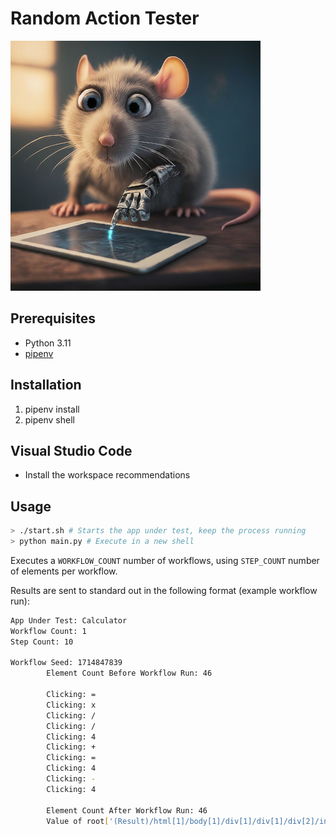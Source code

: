 # Random Action Tester

![logo - an image of a cute looking rat, in the 3d animation style of ratatouille, part robot, testing software on a mobile device](/docs/logo-400.jpeg)

## Prerequisites

- Python 3.11
- [pipenv](https://pypi.org/project/pipenv/#installation)

## Installation

1. pipenv install
1. pipenv shell

## Visual Studio Code

- Install the workspace recommendations

## Usage

```bash
> ./start.sh # Starts the app under test, keep the process running
> python main.py # Execute in a new shell
```

Executes a `WORKFLOW_COUNT` number of workflows, using `STEP_COUNT` number of elements per workflow.

Results are sent to standard out in the following format (example workflow run):

```bash
App Under Test: Calculator
Workflow Count: 1
Step Count: 10

Workflow Seed: 1714847839
        Element Count Before Workflow Run: 46

        Clicking: =
        Clicking: x
        Clicking: /
        Clicking: /
        Clicking: 4
        Clicking: +
        Clicking: =
        Clicking: 4
        Clicking: -
        Clicking: 4

        Element Count After Workflow Run: 46
        Value of root['(Result)/html[1]/body[1]/div[1]/div[1]/div[2]/input[1]'].value changed from "" to "*//4+4-4".
```
